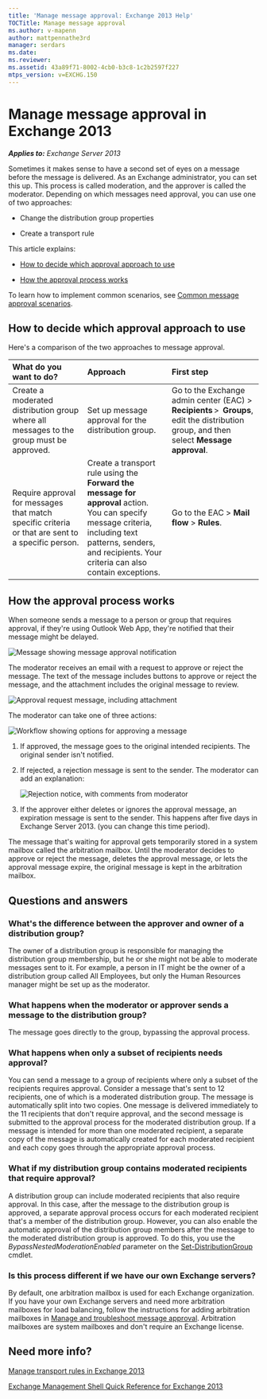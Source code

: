 ```yaml
---
title: 'Manage message approval: Exchange 2013 Help'
TOCTitle: Manage message approval
ms.author: v-mapenn
author: mattpennathe3rd
manager: serdars
ms.date:
ms.reviewer:
ms.assetid: 43a89f71-8002-4cb0-b3c8-1c2b2597f227
mtps_version: v=EXCHG.150
---
```


# Manage message approval in Exchange 2013

_**Applies to:** Exchange Server 2013_

Sometimes it makes sense to have a second set of eyes on a message before the message is delivered. As an Exchange administrator, you can set this up. This process is called moderation, and the approver is called the moderator. Depending on which messages need approval, you can use one of two approaches:

- Change the distribution group properties

- Create a transport rule

This article explains:

- [How to decide which approval approach to use](#how-to-decide-which-approval-approach-to-use)

- [How the approval process works](#how-the-approval-process-works)

To learn how to implement common scenarios, see [Common message approval scenarios](common-message-approval-scenarios-exchange-2013-help.md).

## How to decide which approval approach to use

Here's a comparison of the two approaches to message approval.

|**What do you want to do?**|**Approach**|**First step**|
|:-----|:-----|:-----|
|Create a moderated distribution group where all messages to the group must be approved.|Set up message approval for the distribution group.|Go to the Exchange admin center (EAC) \> **Recipients** \>  **Groups**, edit the distribution group, and then select **Message approval**.|
|Require approval for messages that match specific criteria or that are sent to a specific person.|Create a transport rule using the **Forward the message for approval** action.  <br/> You can specify message criteria, including text patterns, senders, and recipients. Your criteria can also contain exceptions.|Go to the EAC \> **Mail flow** \> **Rules**.|

## How the approval process works

When someone sends a message to a person or group that requires approval, if they're using Outlook Web App, they're notified that their message might be delayed.

![Message showing message approval notification](images/TA_Mod_Sender_Notification.png)

The moderator receives an email with a request to approve or reject the message. The text of the message includes buttons to approve or reject the message, and the attachment includes the original message to review.

![Approval request message, including attachment](images/TA_Mod_Approval_Request.png)

 The moderator can take one of three actions:

![Workflow showing options for approving a message](images/TA_ModerationWorkflow.png)

1. If approved, the message goes to the original intended recipients. The original sender isn't notified.

2. If rejected, a rejection message is sent to the sender. The moderator can add an explanation:

    ![Rejection notice, with comments from moderator](images/TA_Mod_Rejection.png)

3. If the approver either deletes or ignores the approval message, an expiration message is sent to the sender. This happens after five days in Exchange Server 2013. (you can change this time period).

The message that's waiting for approval gets temporarily stored in a system mailbox called the arbitration mailbox. Until the moderator decides to approve or reject the message, deletes the approval message, or lets the approval message expire, the original message is kept in the arbitration mailbox.

## Questions and answers

### What's the difference between the approver and owner of a distribution group?

The owner of a distribution group is responsible for managing the distribution group membership, but he or she might not be able to moderate messages sent to it. For example, a person in IT might be the owner of a distribution group called All Employees, but only the Human Resources manager might be set up as the moderator.

### What happens when the moderator or approver sends a message to the distribution group?

The message goes directly to the group, bypassing the approval process.

### What happens when only a subset of recipients needs approval?

You can send a message to a group of recipients where only a subset of the recipients requires approval. Consider a message that's sent to 12 recipients, one of which is a moderated distribution group. The message is automatically split into two copies. One message is delivered immediately to the 11 recipients that don't require approval, and the second message is submitted to the approval process for the moderated distribution group. If a message is intended for more than one moderated recipient, a separate copy of the message is automatically created for each moderated recipient and each copy goes through the appropriate approval process.

### What if my distribution group contains moderated recipients that require approval?

A distribution group can include moderated recipients that also require approval. In this case, after the message to the distribution group is approved, a separate approval process occurs for each moderated recipient that's a member of the distribution group. However, you can also enable the automatic approval of the distribution group members after the message to the moderated distribution group is approved. To do this, you use the _BypassNestedModerationEnabled_ parameter on the [Set-DistributionGroup](https://docs.microsoft.com/powershell/module/exchange/users-and-groups/set-distributiongroup) cmdlet.

### Is this process different if we have our own Exchange servers?

By default, one arbitration mailbox is used for each Exchange organization. If you have your own Exchange servers and need more arbitration mailboxes for load balancing, follow the instructions for adding arbitration mailboxes in [Manage and troubleshoot message approval](troubleshoot-message-approval-exchange-2013-help.md). Arbitration mailboxes are system mailboxes and don't require an Exchange license.

## Need more info?

[Manage transport rules in Exchange 2013](manage-transport-rules-exchange-2013-help.md)

[Exchange Management Shell Quick Reference for Exchange 2013](https://technet.microsoft.com/library/3ea4a105-a93c-48ba-96ce-6170125354e1.aspx)
